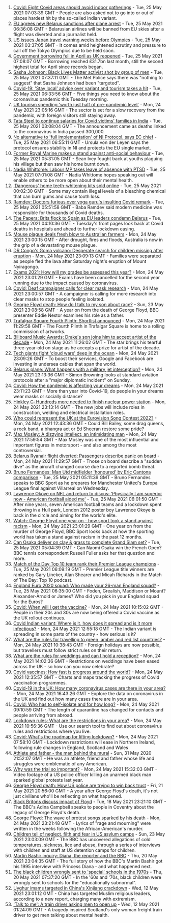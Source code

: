 1. [Covid: Eight Covid areas should avoid indoor gatherings](https://www.bbc.co.uk/news/uk-england-57232728) - Tue, 25 May 2021 07:03:39 GMT - People are also asked not to go into or out of places hardest hit by the so-called Indian variant.
2. [EU agrees new Belarus sanctions after plane arrest](https://www.bbc.co.uk/news/world-europe-57236489) - Tue, 25 May 2021 06:36:08 GMT - Belarusian airlines will be banned from EU skies after a flight was diverted and a journalist held.
3. [US issues Japan travel warning weeks before Olympics](https://www.bbc.co.uk/news/world-asia-57236769) - Tue, 25 May 2021 03:37:05 GMT - It comes amid heightened scrutiny and pressure to call off the Tokyo Olympics due to be held soon.
4. [Government borrowing fell in April as UK reopened](https://www.bbc.co.uk/news/business-57237574) - Tue, 25 May 2021 07:08:07 GMT - Borrowing reached £31.7bn last month, still the second highest total for April since records began.
5. [Sasha Johnson: Black Lives Matter activist shot by group of men](https://www.bbc.co.uk/news/uk-england-london-57238301) - Tue, 25 May 2021 07:37:11 GMT - The Met Police says there was "nothing to suggest" that Sasha Johnson had been "targeted".
6. [Covid-19: 'Stay local' advice over variant and tourism takes a hit](https://www.bbc.co.uk/news/uk-57237553) - Tue, 25 May 2021 06:33:56 GMT - Five things you need to know about the coronavirus pandemic this Tuesday morning.
7. [UK tourism spending 'worth just half of pre-pandemic level'](https://www.bbc.co.uk/news/business-57230018) - Mon, 24 May 2021 23:05:16 GMT - The sector is set for a slow recovery from the pandemic, with foreign visitors still staying away.
8. [Tata Steel to continue salaries for Covid victims' families in India](https://www.bbc.co.uk/news/business-57236708) - Tue, 25 May 2021 03:08:04 GMT - The announcement came as deaths linked to the coronavirus in India passed 300,000.
9. [No alternative to 'full implementation' of NI Protocol, says EC chief](https://www.bbc.co.uk/news/uk-northern-ireland-57238226) - Tue, 25 May 2021 06:55:11 GMT - Ursula von der Leyen says the protocol ensures stability in NI and protects the EU single market.
10. [Former Royal Marine makes a stand against anti-social behaviour](https://www.bbc.co.uk/news/uk-england-tees-57233796) - Tue, 25 May 2021 05:31:05 GMT - Sean Ivey fought back at youths plaguing his village but then saw his home burnt down.
11. [Nadia Whittome: Labour MP takes leave of absence with PTSD](https://www.bbc.co.uk/news/uk-england-nottinghamshire-57232026) - Tue, 25 May 2021 07:01:08 GMT - Nadia Whittome hopes speaking out will enable others to be more open about their mental health.
12. ['Dangerous' home teeth-whitening kits sold online](https://www.bbc.co.uk/news/health-57226565) - Tue, 25 May 2021 00:02:30 GMT - Some may contain illegal levels of a bleaching chemical that can burn gums and cause tooth loss.
13. [Ramdev: Doctors furious over yoga guru's insulting Covid remark](https://www.bbc.co.uk/news/world-asia-india-57237059) - Tue, 25 May 2021 05:51:58 GMT - Baba Ramdev said modern medicine was responsible for thousands of Covid deaths.
14. [The Papers: Brits flock to Spain as EU leaders condemn Belarus](https://www.bbc.co.uk/news/blogs-the-papers-57236358) - Tue, 25 May 2021 04:10:36 GMT - Tuesday's front pages look back at Covid deaths in hospitals and ahead to further lockdown easing.
15. [Mouse plague deals fresh blow to Australian farmers](https://www.bbc.co.uk/news/world-australia-57225103) - Mon, 24 May 2021 23:00:15 GMT - After drought, fires and floods, Australia is now in the grip of a devastating mouse plague.
16. [DR Congo's Goma volcano: Desperate search for children missing after eruption](https://www.bbc.co.uk/news/world-africa-57228666) - Mon, 24 May 2021 23:09:13 GMT - Families were separated as people fled the lava after Saturday night's eruption of Mount Nyiragongo.
17. [Exams 2021: How will my grades be assessed this year?](https://www.bbc.co.uk/news/education-57232414) - Mon, 24 May 2021 23:01:29 GMT - Exams have been cancelled for the second year running due to the impact caused by coronavirus.
18. [Covid: Deaf campaigner calls for clear mask research](https://www.bbc.co.uk/news/uk-england-norfolk-57180904) - Mon, 24 May 2021 23:00:57 GMT - A campaigner is calling for more research into clear masks to stop people feeling isolated.
19. [George Floyd death: How do I talk to my son about race?](https://www.bbc.co.uk/news/world-us-canada-57205016) - Sun, 23 May 2021 23:08:58 GMT - A year on from the death of George Floyd, BBC presenter Eddie Nestor examines his role as a father.
20. [Trafalgar Square Fourth Plinth: Shortlist announced](https://www.bbc.co.uk/news/uk-england-london-57227332) - Mon, 24 May 2021 11:29:58 GMT - The Fourth Plinth in Trafalgar Square is home to a rolling commission of artworks.
21. [Billboard Music Awards: Drake's son joins him to accept artist of the decade](https://www.bbc.co.uk/news/entertainment-arts-57226309) - Mon, 24 May 2021 11:26:02 GMT - The star brings his tearful three-year-old on stage as he accepts a prize for artist of the decade.
22. [Tech giants fight 'cloud wars' deep in the ocean](https://www.bbc.co.uk/news/business-57070318) - Mon, 24 May 2021 23:09:26 GMT - To boost their services, Google and Facebook are investing in undersea cables that span the world.
23. [Belarus plane: What happens with a military jet interception?](https://www.bbc.co.uk/news/world-europe-57236086) - Mon, 24 May 2021 23:13:36 GMT - Simon Browning looks at standard aviation protocols after a "major diplomatic incident" on Sunday.
24. [Covid: How the pandemic is affecting your dreams](https://www.bbc.co.uk/news/world-56600288) - Mon, 24 May 2021 23:11:23 GMT - More than year into Covid-19, do people in your dreams wear masks or socially distance?
25. [Hinkley C: Hundreds more needed to finish nuclear power station](https://www.bbc.co.uk/news/uk-england-somerset-57227918) - Mon, 24 May 2021 23:13:14 GMT - The new jobs will include roles in construction, welding and electrical installation roles.
26. [Who could represent the UK at the Eurovision Song Contest 2022?](https://www.bbc.co.uk/news/entertainment-arts-57226754) - Mon, 24 May 2021 12:43:36 GMT - Could Bill Bailey, some drag queens, a rock band, a bhangra act or Ed Sheeran restore some pride?
27. [Max Mosley: A dizzying intellect; an intimidating man](https://www.bbc.co.uk/sport/formula1/57231465) - Mon, 24 May 2021 17:59:54 GMT - Max Mosley was one of the most influential and important figures in motorsport - and also among the most controversial.
28. [Belarus Ryanair flight diverted: Passengers describe panic on board](https://www.bbc.co.uk/news/world-europe-57180275) - Mon, 24 May 2021 11:29:57 GMT - Those on board describe a "sudden dive" as the aircraft changed course due to a reported bomb threat.
29. [Bruno Fernandes: Man Utd midfielder 'honoured' by Eric Cantona comparison](https://www.bbc.co.uk/sport/football/57203732) - Tue, 25 May 2021 05:11:39 GMT - Bruno Fernandes speaks to BBC Sport as he prepares for Manchester United's Europa League final against Villarreal on Wednesday.
30. [Lawrence Okoye on NFL and return to discus: 'Physically I am superior now - American football aided me'](https://www.bbc.co.uk/sport/athletics/57186877) - Tue, 25 May 2021 06:01:50 GMT - After nine years, seven American football teams and a lockdown spent throwing in a Hull park, London 2012 poster boy Lawrence Okoye is back in the circle and aiming for the world's elite.
31. [Watch: George Floyd one year on - how sport took a stand against racism](https://www.bbc.co.uk/sport/av/57231311) - Mon, 24 May 2021 23:01:29 GMT - One year on from the murder of George Floyd, BBC Sport looks back at how the sporting world has taken a stand against racism in the past 12 months.
32. [Can Osaka deliver on clay & grass to complete Grand Slam set?](https://www.bbc.co.uk/sport/tennis/57195606) - Tue, 25 May 2021 05:04:39 GMT - Can Naomi Osaka win the French Open? BBC tennis correspondent Russell Fuller asks her that question and more.
33. [Match of the Day Top 10 team rank their Premier League champions](https://www.bbc.co.uk/sport/football/57145394) - Tue, 25 May 2021 06:09:19 GMT - Premier League title winners are ranked by Gary Lineker, Alan Shearer and Micah Richards in the Match of The Day: Top 10 podcast.
34. [England Euro 2020 squad: Who made your 26-man England squad?](https://www.bbc.co.uk/sport/football/56541263) - Tue, 25 May 2021 06:35:00 GMT - Foden, Grealish, Maddison or Mount? Alexander-Arnold or James? Who did you pick in your England squad for the Euros?
35. [Covid: When will I get the vaccine?](https://www.bbc.co.uk/news/health-55045639) - Mon, 24 May 2021 10:15:02 GMT - People in their 20s and 30s are now being offered a Covid vaccine as the UK rollout continues.
36. [Covid Indian variant: Where is it, how does it spread and is it more infectious?](https://www.bbc.co.uk/news/health-57157496) - Mon, 24 May 2021 12:55:18 GMT - The Indian variant is spreading in some parts of the country - how serious is it?
37. [What are the rules for travelling to green, amber and red list countries?](https://www.bbc.co.uk/news/explainers-52544307) - Mon, 24 May 2021 10:38:43 GMT - Foreign holidays are now possible, but travellers must follow strict rules on their return.
38. [What are the rules for weddings and can I hold a reception?](https://www.bbc.co.uk/news/explainers-52811509) - Mon, 24 May 2021 14:02:36 GMT - Restrictions on weddings have been eased across the UK - so how can you now celebrate?
39. [Covid vaccines: How fast is progress around the world?](https://www.bbc.co.uk/news/world-56237778) - Mon, 24 May 2021 12:35:57 GMT - Charts and maps tracking the progress of Covid vaccination programmes.
40. [Covid-19 in the UK: How many coronavirus cases are there in your area?](https://www.bbc.co.uk/news/uk-51768274) - Mon, 24 May 2021 16:43:26 GMT - Explore the data on coronavirus in the UK and find out how many cases there are in your area.
41. [Covid: Who has to self-isolate and for how long?](https://www.bbc.co.uk/news/explainers-54239922) - Mon, 24 May 2021 09:10:59 GMT - The length of quarantine has changed for contacts and people arriving from abroad.
42. [Lockdown rules: What are the restrictions in your area?](https://www.bbc.co.uk/news/uk-54373904) - Mon, 24 May 2021 10:56:36 GMT - Use our search tool to find out about coronavirus rules and restrictions where you live.
43. [Covid: What's the roadmap for lifting lockdown?](https://www.bbc.co.uk/news/explainers-52530518) - Mon, 24 May 2021 07:58:10 GMT - Lockdown restrictions will ease in Northern Ireland, following rule changes in England, Scotland and Wales
44. [Athlete and father - the man behind the mural](https://www.bbc.co.uk/news/world-us-canada-52871936) - Sun, 31 May 2020 21:52:07 GMT - He was an athlete, friend and father whose life and struggles were emblematic of any American.
45. [Why was the trial so important?](https://www.bbc.co.uk/news/world-us-canada-56270334) - Mon, 24 May 2021 15:32:03 GMT - Video footage of a US police officer killing an unarmed black man sparked global protests last year.
46. [George Floyd death: How US police are trying to win back trust](https://www.bbc.co.uk/news/world-us-canada-57205015) - Fri, 21 May 2021 20:56:00 GMT - A year after George Floyd's death, it's not just civilians who'll be reflecting on what happened.
47. [Black Britons discuss impact of Floyd](https://www.bbc.co.uk/news/uk-57093888) - Tue, 18 May 2021 23:21:10 GMT - The BBC's Adina Campbell speaks to people in Coventry about the legacy of George Floyd's death.
48. [George Floyd: The wave of protest songs sparked by his death](https://www.bbc.co.uk/news/newsbeat-57233557) - Mon, 24 May 2021 23:21:48 GMT - Lyrics of "rage and mourning" were written in the weeks following the African-American's murder.
49. [Children tell of neglect, filth and fear in US asylum camps](https://www.bbc.co.uk/news/world-us-canada-57149721) - Sun, 23 May 2021 23:03:09 GMT - The BBC has uncovered allegations of cold temperatures, sickness, lice and abuse, through a series of interviews with children and staff at US detention camps for children.
50. [Martin Bashir inquiry: Diana, the reporter and the BBC](https://www.bbc.co.uk/news/uk-56680229) - Thu, 20 May 2021 23:04:35 GMT - The full story of how the BBC's Martin Bashir got his 1995 interview with Princess Diana - and what happened next.
51. [The black children wrongly sent to 'special' schools in the 1970s](https://www.bbc.co.uk/news/uk-57099654) - Thu, 20 May 2021 07:37:20 GMT - In the '60s and '70s, black children were wrongly sent to schools for the "educationally subnormal".
52. [Uyghur imams targeted in China's Xinjiang crackdown](https://www.bbc.co.uk/news/world-asia-china-56986057) - Wed, 12 May 2021 23:01:12 GMT - China has targeted Muslim religious leaders, according to a new report, charging many with extremism.
53. ['Talk to me': A train driver asking men to open up](https://www.bbc.co.uk/news/stories-57060971) - Wed, 12 May 2021 01:24:09 GMT - A tragedy inspired Scotland's only woman freight train driver to get men talking about mental health.
